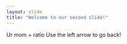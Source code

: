 ```yaml
---
layout: slide
title: "Welcome to our second slide!"
---
```

Ur mom + ratio
Use the left arrow to go back!
